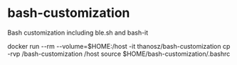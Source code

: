 # bash-customization
Bash customization including ble.sh and bash-it

docker run --rm --volume=$HOME:/host -it thanosz/bash-customization cp -rvp /bash-customization /host
source $HOME/bash-customization/.bashrc
